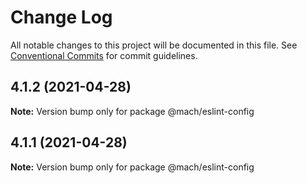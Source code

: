 # Change Log

All notable changes to this project will be documented in this file.
See [Conventional Commits](https://conventionalcommits.org) for commit guidelines.

## 4.1.2 (2021-04-28)

**Note:** Version bump only for package @mach/eslint-config





## 4.1.1 (2021-04-28)

**Note:** Version bump only for package @mach/eslint-config

